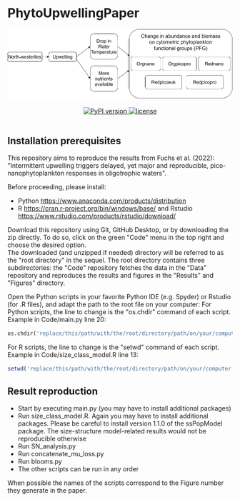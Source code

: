 # PhytoUpwellingPaper

<div align="center">
  <img src="summary.png" alt="Paper_summary"/>
</div>

<br/>

<div align="center">
  <!-- Python version -->
  <a href="https://pypi.python.org/pypi/">
    <img src="https://img.shields.io/badge/python-3.7-blue.svg?style=for-the-badge" alt="PyPI version"/>
  </a>
  <!-- License -->
  <a href="https://opensource.org/licenses/MIT">
    <img src="http://img.shields.io/:license-mit-ff69b4.svg?style=for-the-badge" alt="license"/>
  </a>
</div>

<br/>

## Installation prerequisites
This repository aims to reproduce the results from Fuchs et al. (2022): "Intermittent upwelling triggers delayed, yet major and reproducible, pico-nanophytoplankton responses in oligotrophic waters".

Before proceeding, please install:
- Python https://www.anaconda.com/products/distribution
- R https://cran.r-project.org/bin/windows/base/ and Rstudio https://www.rstudio.com/products/rstudio/download/

Download this repository using Git, GitHub Desktop, or by downloading the zip directly.
To do so, click on the green "Code" menu in the top right and choose the desired option.  
The downloaded (and unzipped if needed) directory will be referred to as the "root directory" in the sequel.
The root directory contains three subdirectories: the "Code" repository fetches the data in the "Data" repository and reproduces the results and figures in the "Results" and "Figures" directory.

Open the Python scripts in your favorite Python IDE (e.g. Spyder) or Rstudio (for .R files), and adapt the path to the root file on your computer:
For Python scripts, the line to change is the "os.chdir" command of each script.
Example in Code/main.py line 20:
```python
os.chdir('replace/this/path/with/the/root/directory/path/on/your/computer')
```

For R scripts, the line to change is the "setwd" command of each script.
Example in Code/size_class_model.R line 13:
```R
setwd('replace/this/path/with/the/root/directory/path/on/your/computer')
```

## Result reproduction
- Start by executing main.py (you may have to install additional packages)
- Run size_class_model.R. Again you may have to install additional packages. Please be careful to install version 1.1.0 of the ssPopModel package. The size-structure model-related results would not be reproducible otherwise
- Run SN_analysis.py
- Run concatenate_mu_loss.py
- Run blooms.py
- The other scripts can be run in any order

When possible the names of the scripts correspond to the Figure number they generate in the paper.
